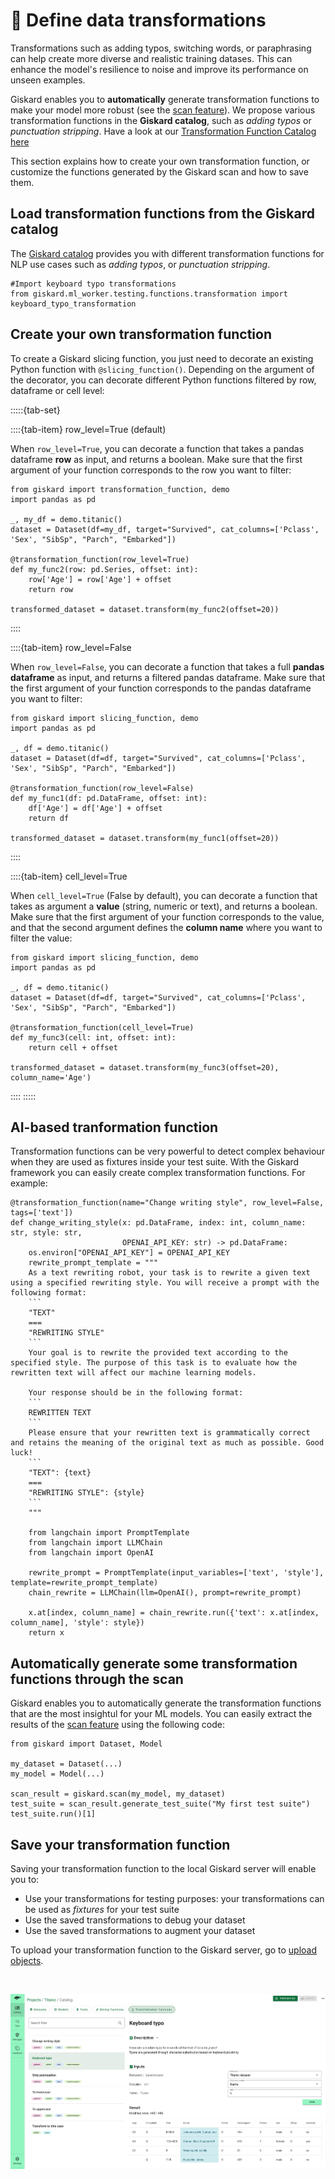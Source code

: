 # 🔄 Define data transformations

Transformations such as adding typos, switching words, or paraphrasing can help create more diverse and realistic training datases. This can enhance the model's resilience to noise and improve its performance on unseen examples.

Giskard enables you to **automatically** generate transformation functions to make your model more robust (see the [scan feature](../scan/index.rst)). We propose various transformation functions in the **Giskard catalog**, such as *adding typos* or *punctuation
stripping*. Have a look at our [Transformation Function Catalog here](../docs/catalogs/transformation-function-catalog/index.rst.)

This section explains how to create your own transformation function, or customize the functions generated by the Giskard scan and how to save them.

## Load transformation functions from the Giskard catalog

The [Giskard catalog](docs/catalogs/slicing-function-catalog) provides you with different transformation functions for NLP use cases such as *adding typos*, or *punctuation stripping*.

```
#Import keyboard typo transformations
from giskard.ml_worker.testing.functions.transformation import keyboard_typo_transformation
```

## Create your own transformation function

To create a Giskard slicing function, you just need to decorate an existing Python function with `@slicing_function()`. Depending on the argument of the decorator, you can decorate different Python functions filtered by row, dataframe or cell level:

:::::{tab-set}

::::{tab-item} row_level=True (default)

When `row_level=True`, you can decorate a function that takes a pandas dataframe **row** as input, and returns a boolean. Make sure that the first argument of your function corresponds to the row you want to filter:

```
from giskard import transformation_function, demo
import pandas as pd

_, my_df = demo.titanic()
dataset = Dataset(df=my_df, target="Survived", cat_columns=['Pclass', 'Sex', "SibSp", "Parch", "Embarked"])

@transformation_function(row_level=True)
def my_func2(row: pd.Series, offset: int):
    row['Age'] = row['Age'] + offset
    return row

transformed_dataset = dataset.transform(my_func2(offset=20))
```

::::

::::{tab-item} row_level=False

When `row_level=False`, you can decorate a function that takes a full **pandas dataframe** as input, and returns a filtered pandas dataframe. Make sure that the first argument of your function corresponds to the pandas dataframe you want to filter:

```
from giskard import slicing_function, demo
import pandas as pd

_, df = demo.titanic()
dataset = Dataset(df=df, target="Survived", cat_columns=['Pclass', 'Sex', "SibSp", "Parch", "Embarked"])

@transformation_function(row_level=False)
def my_func1(df: pd.DataFrame, offset: int):
    df['Age'] = df['Age'] + offset
    return df

transformed_dataset = dataset.transform(my_func1(offset=20))
```

::::

::::{tab-item} cell_level=True

When `cell_level=True` (False by default), you can decorate a function that takes as argument a **value** (string, numeric or text), and returns a boolean. Make sure that the first argument of your function corresponds to the value, and that the second argument defines the **column name** where you want to filter the value:

```
from giskard import slicing_function, demo
import pandas as pd

_, df = demo.titanic()
dataset = Dataset(df=df, target="Survived", cat_columns=['Pclass', 'Sex', "SibSp", "Parch", "Embarked"])

@transformation_function(cell_level=True)
def my_func3(cell: int, offset: int):
    return cell + offset

transformed_dataset = dataset.transform(my_func3(offset=20), column_name='Age')
```

::::
:::::

## AI-based tranformation function

Transformation functions can be very powerful to detect complex behaviour when they are used as fixtures inside your test suite. With the Giskard framework you can easily create complex transformation functions. For example:

```
@transformation_function(name="Change writing style", row_level=False, tags=['text'])
def change_writing_style(x: pd.DataFrame, index: int, column_name: str, style: str,
                         OPENAI_API_KEY: str) -> pd.DataFrame:
    os.environ["OPENAI_API_KEY"] = OPENAI_API_KEY
    rewrite_prompt_template = """
    As a text rewriting robot, your task is to rewrite a given text using a specified rewriting style. You will receive a prompt with the following format:
    ```
    "TEXT"
    ===
    "REWRITING STYLE"
    ```
    Your goal is to rewrite the provided text according to the specified style. The purpose of this task is to evaluate how the rewritten text will affect our machine learning models.

    Your response should be in the following format:
    ```
    REWRITTEN TEXT
    ```
    Please ensure that your rewritten text is grammatically correct and retains the meaning of the original text as much as possible. Good luck!
    ```
    "TEXT": {text}
    ===
    "REWRITING STYLE": {style}
    ```
    """

    from langchain import PromptTemplate
    from langchain import LLMChain
    from langchain import OpenAI

    rewrite_prompt = PromptTemplate(input_variables=['text', 'style'], template=rewrite_prompt_template)
    chain_rewrite = LLMChain(llm=OpenAI(), prompt=rewrite_prompt)

    x.at[index, column_name] = chain_rewrite.run({'text': x.at[index, column_name], 'style': style})
    return x
```
## Automatically generate some transformation functions through the scan

Giskard enables you to automatically generate the transformation functions that are the most insightul for your ML models. You can easily extract the results of the [scan feature](../scan/index.rst) using the following code:

```
from giskard import Dataset, Model

my_dataset = Dataset(...)
my_model = Model(...)

scan_result = giskard.scan(my_model, my_dataset)
test_suite = scan_result.generate_test_suite("My first test suite")
test_suite.run()[1]
```

## Save your transformation function

Saving your transformation function to the local Giskard server will enable you to:

* Use your transformations for testing purposes: your transformations can be used as *fixtures* for your test suite
* Use the saved transformations to debug your dataset
* Use the saved transformations to augment your dataset

To upload your transformation function to the Giskard server, go to [upload objects](../upload/index.md).

<br>

  ![](../../_static/catalog_example.png)
